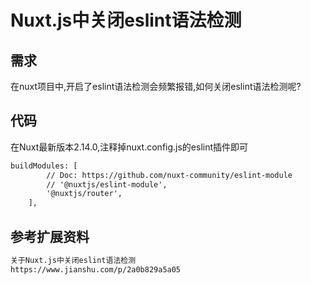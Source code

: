 # Nuxt.js中关闭eslint语法检测

## 需求

在nuxt项目中,开启了eslint语法检测会频繁报错,如何关闭eslint语法检测呢?

## 代码

在Nuxt最新版本2.14.0,注释掉nuxt.config.js的eslint插件即可

```html
buildModules: [
        // Doc: https://github.com/nuxt-community/eslint-module
        // '@nuxtjs/eslint-module',
        '@nuxtjs/router',
    ],
```

## 参考扩展资料

```html
关于Nuxt.js中关闭eslint语法检测
https://www.jianshu.com/p/2a0b829a5a05
```

